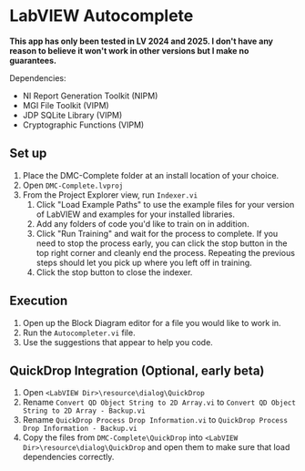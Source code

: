 # LabVIEW Autocomplete

__This app has only been tested in LV 2024 and 2025. I don't have any reason to believe it won't work in other versions but I make no guarantees.__

Dependencies:
- NI Report Generation Toolkit (NIPM)
- MGI File Toolkit (VIPM)
- JDP SQLite Library (VIPM)
- Cryptographic Functions (VIPM)

## Set up
1. Place the DMC-Complete folder at an install location of your choice.
2. Open `DMC-Complete.lvproj`
3. From the Project Explorer view, run `Indexer.vi`
    1. Click "Load Example Paths" to use the example files for your version of LabVIEW and examples for your installed libraries.
    2. Add any folders of code you'd like to train on in addition.
    2. Click "Run Training" and wait for the process to complete. If you need to stop the process early, you can click the stop button in the top right corner and cleanly end the process. Repeating the previous steps should let you pick up where you left off in training.
    6. Click the stop button to close the indexer.

## Execution
1. Open up the Block Diagram editor for a file you would like to work in.
2. Run the `Autocompleter.vi` file.
3. Use the suggestions that appear to help you code.

## QuickDrop Integration (Optional, early beta)
1. Open `<LabVIEW Dir>\resource\dialog\QuickDrop`
2. Rename `Convert QD Object String to 2D Array.vi` to `Convert QD Object String to 2D Array - Backup.vi`
3. Rename `QuickDrop Process Drop Information.vi` to `QuickDrop Process Drop Information - Backup.vi`
4. Copy the files from `DMC-Complete\QuickDrop` into `<LabVIEW Dir>\resource\dialog\QuickDrop` and open them to make sure that load dependencies correctly.
